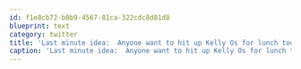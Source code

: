 ```yaml
---
id: f1e8cb72-b0b9-4567-81ca-322cdc8d81d8
blueprint: text
category: twitter
title: 'Last minute idea:  Anyone want to hit up Kelly Os for lunch today?'
caption: 'Last minute idea:  Anyone want to hit up Kelly Os for lunch today?'
---
```

